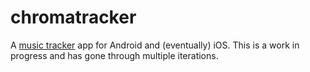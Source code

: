 # chromatracker

A [music tracker](https://en.wikipedia.org/wiki/Music_tracker) app for Android and (eventually) iOS. This is a work in progress and has gone through multiple iterations.
